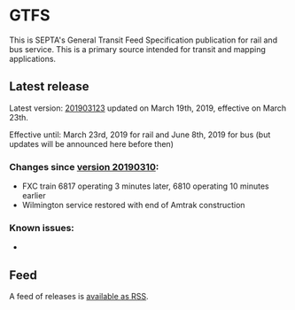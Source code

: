 # GTFS

This is SEPTA's General Transit Feed Specification publication for rail and bus service. This is a primary source intended for transit and mapping applications.

## Latest release

Latest version: [201903123](https://github.com/septadev/GTFS/releases/tag/v201903230) updated on March 19th, 2019, effective on March 23th.

Effective until: March 23rd, 2019 for rail and June 8th, 2019 for bus (but updates will be announced here before then)

### Changes since [version 20190310](https://github.com/septadev/GTFS/releases/tag/v201903100): 
 
*   FXC train 6817 operating 3 minutes later, 6810 operating 10 minutes earlier
*   Wilmington service restored with end of Amtrak construction

### Known issues:

* 

## Feed

A feed of releases is [available as RSS](https://github.com/septadev/GTFS/releases.atom).

